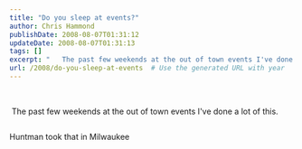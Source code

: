 ```yaml
---
title: "Do you sleep at events?"
author: Chris Hammond
publishDate: 2008-08-07T01:31:12
updateDate: 2008-08-07T01:31:13
tags: []
excerpt: "   The past few weekends at the out of town events I've done a lot of this.  Huntman took that in Milwaukee"
url: /2008/do-you-sleep-at-events  # Use the generated URL with year
---
```

<p>&#160;</p> <p>&#160;The past few weekends at the out of town events I've done a lot of this.</p> <p><img alt="" src="https://photos-h.ak.facebook.com/photos-ak-sf2p/v308/239/17/504735989/n504735989_1161479_1717.jpg" /></p> <p>Huntman took that&#160;in Milwaukee</p>
